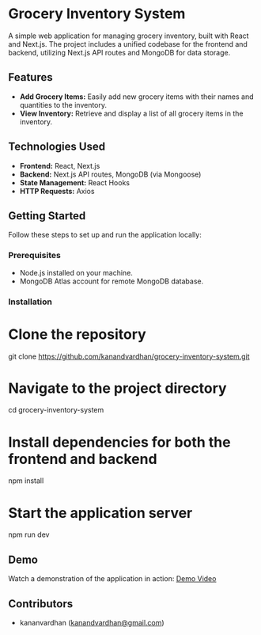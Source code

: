 # Grocery Inventory System

A simple web application for managing grocery inventory, built with React and Next.js. The project includes a unified codebase for the frontend and backend, utilizing Next.js API routes and MongoDB for data storage.

## Features

- **Add Grocery Items:** Easily add new grocery items with their names and quantities to the inventory.
- **View Inventory:** Retrieve and display a list of all grocery items in the inventory.

## Technologies Used

- **Frontend:** React, Next.js
- **Backend:** Next.js API routes, MongoDB (via Mongoose)
- **State Management:** React Hooks
- **HTTP Requests:** Axios

## Getting Started

Follow these steps to set up and run the application locally:

### Prerequisites

- Node.js installed on your machine.
- MongoDB Atlas account for remote MongoDB database.

### Installation

# Clone the repository
git clone https://github.com/kanandvardhan/grocery-inventory-system.git

# Navigate to the project directory
cd grocery-inventory-system

# Install dependencies for both the frontend and backend
npm install

# Start the application server
npm run dev

## Demo

Watch a demonstration of the application in action: [Demo Video](link-to-your-demo-video)

## Contributors

- kananvardhan (kanandvardhan@gmail.com)
